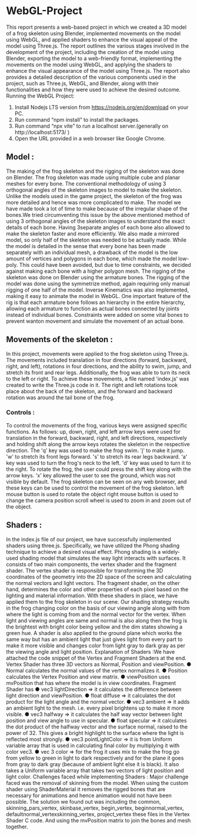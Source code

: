 # WebGL-Project
This report presents a web-based project in which we created a 3D model of a frog
skeleton using Blender, implemented movements on the model using WebGL, and
applied shaders to enhance the visual appeal of the model using Three.js.
The report outlines the various stages involved in the development of the project,
including the creation of the model using Blender, exporting the model to a web-friendly
format, implementing the movements on the model using WebGL, and applying the
shaders to enhance the visual appearance of the model using Three.js.
The report also provides a detailed description of the various components used in the
project, such as Three.js, WebGL, and Blender, along with their functionalities and how
they were used to achieve the desired outcome.
Running the WebGL Project:
1. Install Nodejs LTS version from https://nodejs.org/en/download on your PC.
2. Run command “npm install” to install the packages.
3. Run command “npx vite” to run a localhost server.(generally on
http://localhost:5173/ )
4. Open the URL provided in a web browser like Google Chrome.
## Model :
The making of the frog skeleton and the rigging of the skeleton was done on Blender.
The frog skeleton was made using multiple cube and planar meshes for every bone. The
conventional methodology of using 3 orthogonal angles of the skeleton images to
model to make the skeleton. Unlike the models used in the game project, the skeleton of
the frog was more detailed and hence was more complicated to make. The model we
have made took a lot of time to make because of the irregular shape of the bones.We
tried circumventing this issue by the above mentioned method of using 3 orthogonal
angles of the skeleton images to understand the exact details of each bone. Having 3separate angles of each bone also allowed to make the skeleton faster and more
efficiently. We also made a mirrored model, so only half of the skeleton was needed to
be actually made. While the model is detailed in the sense that every bone has been
made separately with an individual mesh, a drawback of the model is the low amount of
vertices and polygons in each bone, which made the model low-poly. This could have
been avoided, but due to time constraints, we decided against making each bone with a
higher polygon mesh.
The rigging of the skeleton was done on Blender using the armature bones. The rigging
of the model was done using the symmetrize method, again requiring only manual
rigging of one half of the model. Inverse Kinematics was also implemented, making it
easy to animate the model in WebGL. One important feature of the rig is that each
armature bone follows an hierarchy in the entire hierarchy, allowing each armature to
function as actual bones connected by joints instead of individual bones. Constraints
were added on some vital bones to prevent wanton movement and simulate the
movement of an actual bone.
## Movements of the skeleton :
In this project, movements were applied to the frog skeleton using Three.js. The
movements included translation in four directions (forward, backward, right, and left),
rotations in four directions, and the ability to swim, jump, and stretch its front and rear
legs. Additionally, the frog was able to turn its neck to the left or right. To achieve these
movements, a file named 'index.js' was created to write the Three.js code in it. The right
and left rotations took place about the back of the skeleton, and the forward and
backward rotation was around the tail bone of the frog.
### Controls :
To control the movements of the frog, various keys were assigned specific functions. As
follows:
up, down, right, and left arrow keys were used for translation in the forward,
backward, right, and left directions, respectively and holding shift along the arrow
keys rotates the skeleton in the respective direction.
The 'q' key was used to make the frog swim.
'j' to make it jump.
'w' to stretch its front legs forward.
's' to stretch its rear legs backward.
'a' key was used to turn the frog's neck to the left.
'd' key was used to turn it to the right. To rotate the frog, the user could press the
shift key along with the arrow keys.
'x' key allowed the user to see the ground, which was not visible by default. The
frog skeleton can be seen on any web browser, and these keys can be used to
control the movement of the frog skeleton.
left mouse button is used to rotate the object
right mouse button is used to change the camera position
scroll wheel is used to zoom in and zoom out of the object.
## Shaders :
In the index.js file of our project, we have successfully implemented shaders using
three.js. Specifically, we have utilized the Phong shading technique to achieve a desired
visual effect. Phong shading is a widely-used shading model that simulates the way
light interacts with surfaces. It consists of two main components, the vertex shader and
the fragment shader. The vertex shader is responsible for transforming the 3D
coordinates of the geometry into the 2D space of the screen and calculating the normal
vectors and light vectors. The fragment shader, on the other hand, determines the color
and other properties of each pixel based on the lighting and material information.
With these shaders in place, we have applied them to the frog skeleton in our scene. Our
shading strategy results in the frog changing color on the basis of our viewing angle
along with from where the light is coming from and the normal vector for the vertex.
When light and viewing angles are same and normal is also along then the frog is the
brightest with bright color being yellow and the dim states showing a green hue. A
shader is also applied to the ground plane which works the same way but has an
ambient light that just gives light from every part to make it more visible and changes
color from light gray to dark gray as per the viewing angle and light position.
Explanation of Shaders :We have attached the code snippet of the Vertex and Fragment Shaders at the end.
Vertex Shader has three 3D vectors as Normal, Position and viewPosition.
● Normal calculates the normal values of the vertex normalizes it.
● Position calculates the Vertex Position and view matrix.
● viewPosition uses mvPosition that has where the model is in view coordinates.
Fragment Shader has
● vec3 lightDirection => it calculates the difference between light direction and
viewPosition.
● float diffuse => it calculates the dot product for the light angle and the normal
vector.
● vec3 ambient => it adds an ambient light to the mesh. i.e. every pixel brightens up
to make it more visible.
● vec3 halfway => it calculates the half way vector between light position and view
angle to use in specular.
● float specular => it calculates the dot product of the halfway vector and the
surface normal, raised to the power of 32. This gives a bright highlight to the
surface where the light is reflected most strongly.
● vec3 pointLightColor => it is from Uniform variable array that is used in
calculating final color by multiplying it with color vec3.
● vec 3 color => for the frog it uses mix to make the frog go from yellow to green in
light to dark respectively and for the plane it goes from gray to dark gray
(because of ambient light else it is black).
It also takes a Uniform variable array that takes two vectors of light position and light
color.
Challenges faced while implementing Shaders :
Major challenge faced was the removal of skinning from the model. When using the
custom shader using ShaderMaterial it removes the rigged bones that are necessary for
animations and hence animation would not have been possible.
The solution we found out was including the common, skinning_pars_vertex,
skinbase_vertex, begin_vertex, beginnormal_vertex,
defaultnormal_vertexskinning_vertex, project_vertex these files in the Vertex Shader C
code. And using the mvPosition matrix to join the bones and mesh together.
